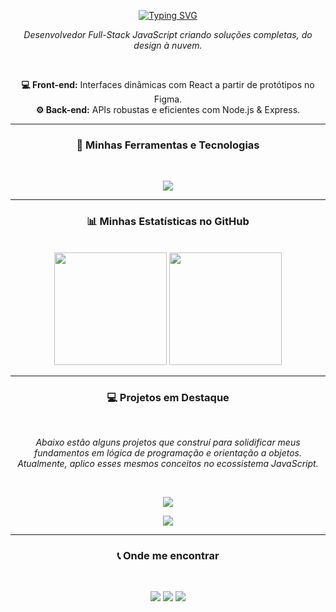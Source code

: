 <p align="center">
<a href="https://git.io/typing-svg"><img src="https://readme-typing-svg.herokuapp.com?font=Fira+Code&weight=500&size=24&duration=3000&pause=60000&color=A49FEE&background=FFFFFF00&center=true&vCenter=true&width=435&lines=Ol%C3%A1%2C+eu+sou+o+Rafael+Souto+" alt="Typing SVG" /></a>
</p>

<p align="center">
  <em>Desenvolvedor Full-Stack JavaScript criando soluções completas, do design à nuvem.</em>
</p>
<br>
<p align="center">
  <b>💻 Front-end:</b> Interfaces dinâmicas com React a partir de protótipos no Figma.<br>
  <b>⚙️ Back-end:</b> APIs robustas e eficientes com Node.js & Express.<br>
</p>

---

<h3 align="center">🚀 Minhas Ferramentas e Tecnologias</h3>
<br>
<p align="center">
  <img src="https://skillicons.dev/icons?i=html,css,js,ts,nodejs,react,express,docker,postman,figma" />
</p>

---

<h3 align="center">📊 Minhas Estatísticas no GitHub</h3>
<br>
<div align="center">
  <img height="180em" src="https://github-readme-stats-taupe-mu-92.vercel.app/api?username=RafaelxSouto&show_icons=true&theme=tokyonight&include_all_commits=true&count_private=true"/>
  <img height="180em" src="https://wakatime.com/share/@f10802a1-66fc-42ab-b92f-e4b075f67dd5/430354c1-c8ce-49fd-8044-7ea079bf7d2f.svg"/>
</div>

---

<h3 align="center">💻 Projetos em Destaque</h3>
<br>
<p align="center">
  <em>Abaixo estão alguns projetos que construí para solidificar meus fundamentos em lógica de programação e orientação a objetos. Atualmente, aplico esses mesmos conceitos no ecossistema JavaScript.</em>
</p>
<br>

<!-- PROJETO 1 -->
<p align="center">
  <a href="https://github.com/RafaelxSouto/estacionamento-rsm">
    <img src="https://github-readme-stats-taupe-mu-92.vercel.app/api/pin/?username=RafaelxSouto&repo=estacionamento-rsm&theme=tokyonight&show_owner=true" />
  </a>
</p>

<!-- PROJETO 2 -->
<p align="center">
  <a href="https://github.com/RafaelxSouto/lista-contato-rsm">
    <img src="https://github-readme-stats-taupe-mu-92.vercel.app/api/pin/?username=RafaelxSouto&repo=lista-contato-rsm&theme=tokyonight&show_owner=true" />
  </a>
</p>

---

<h3 align="center">📞 Onde me encontrar</h3>
<br>
<p align="center">
  <a href="https://linkedin.com/in/rafaelsouto" target="\_blank"><img src="https://img.shields.io/badge/LinkedIn-0A66C2?style=for-the-badge&logo=linkedin&logoColor=white" /></a>
  <a href="mailto:rafaelsouto@proton.me"><img src="https://img.shields.io/badge/ProtonMail-8B89CC?style=for-the-badge&logo=protonmail&logoColor=white" /></a>
  <a href="https://rafaelsouto.tech" target="\_blank"><img src="https://img.shields.io/badge/Meu%20Portfólio-3B3B3B?style=for-the-badge&logo=firefox%20browser&logoColor=white" /></a>
</p>
